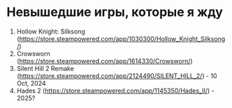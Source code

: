 # Невышедшие игры, которые я жду
1. Hollow Knight: Silksong (https://store.steampowered.com/app/1030300/Hollow_Knight_Silksong/)
2. Crowsworn (https://store.steampowered.com/app/1614330/Crowsworn/)
3. Silent Hill 2 Remake (https://store.steampowered.com/app/2124490/SILENT_HILL_2/) - 10 Oct, 2024
4. Hades 2 (https://store.steampowered.com/app/1145350/Hades_II/) - 2025?
